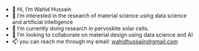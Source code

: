 - 👋 Hi, I’m Wahid Hussain
- 👀 I’m interested in the research of material science using data science and artificial intelligence
- 🌱 I’m currently doing research in pervoskite solar cells.
- 💞️ I’m looking to collaborate on material design using data science and AI
- 📫 you can reach me through my email: wahidhussaiin@gmail.com

<!---
monly98/monly98 is a ✨ special ✨ repository because its `README.md` (this file) appears on your GitHub profile.
You can click the Preview link to take a look at your changes.
--->
